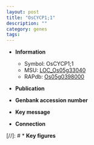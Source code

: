 ```yaml
---
layout: post
title: "OsCYCP1;1"
description: ""
category: genes
tags: 
---
```


* **Information**  
    + Symbol: OsCYCP1;1  
    + MSU: [LOC_Os05g33040](http://rice.uga.edu/cgi-bin/ORF_infopage.cgi?orf=LOC_Os05g33040)  
    + RAPdb: [Os05g0398000](http://rapdb.dna.affrc.go.jp/viewer/gbrowse_details/irgsp1?name=Os05g0398000)  

* **Publication**  

* **Genbank accession number**  

* **Key message**  

* **Connection**  

[//]: # * **Key figures**  


